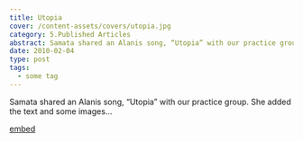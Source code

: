 ```yaml
---
title: Utopia
cover: /content-assets/covers/utopia.jpg
category: 5.Published Articles
abstract: Samata shared an Alanis song, “Utopia” with our practice group. She added the text and some images…
date: 2010-02-04
type: post
tags:
  - some tag
---
```


Samata shared an Alanis song, “Utopia” with our practice group. She added the text and some images…

[embed](https://www.youtube.com/watch?v=kQ6rQfKoOuY)
